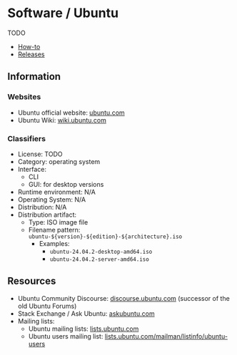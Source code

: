 # Software / Ubuntu

TODO

- [How-to](how-to.md)
- [Releases](releases.md)

## Information

### Websites

- Ubuntu official website: [ubuntu.com](https://ubuntu.com/)
- Ubuntu Wiki: [wiki.ubuntu.com](https://wiki.ubuntu.com/)

### Classifiers

- License: TODO
- Category: operating system
- Interface:
  - CLI
  - GUI: for desktop versions
- Runtime environment: N/A
- Operating System: N/A
- Distribution: N/A
- Distribution artifact:
  - Type: ISO image file
  - Filename pattern: `ubuntu-${version}-${edition}-${architecture}.iso`
    - Examples:
      - `ubuntu-24.04.2-desktop-amd64.iso`
      - `ubuntu-24.04.2-server-amd64.iso`

## Resources

- Ubuntu Community Discourse: [discourse.ubuntu.com](https://discourse.ubuntu.com/)
  (successor of the old Ubuntu Forums)
- Stack Exchange / Ask Ubuntu: [askubuntu.com](https://askubuntu.com/)
- Mailing lists:
  - Ubuntu mailing lists: [lists.ubuntu.com](https://lists.ubuntu.com/)
  - Ubuntu users mailing list: [lists.ubuntu.com/mailman/listinfo/ubuntu-users](https://lists.ubuntu.com/mailman/listinfo/ubuntu-users)
